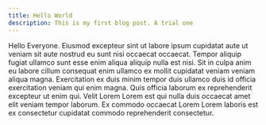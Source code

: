 ```yaml
---
title: Hello World
description: This is my first blog post. A trial one
---
```


Hello Everyone.
Eiusmod excepteur sint ut labore ipsum cupidatat aute ut veniam sit aute nostrud eu sunt nisi occaecat occaecat. Tempor aliquip fugiat ullamco sunt esse enim aliqua aliquip nulla est nisi. Sit in culpa anim eu labore cillum consequat enim ullamco ex mollit cupidatat veniam veniam aliqua magna. Exercitation ex duis minim tempor duis ullamco duis id officia exercitation veniam qui enim magna. Quis officia laborum ex reprehenderit excepteur ut enim qui. Velit Lorem Lorem est qui nulla duis occaecat amet elit veniam tempor laborum. Ex commodo occaecat Lorem Lorem laboris est ex consectetur cupidatat commodo reprehenderit consectetur.
